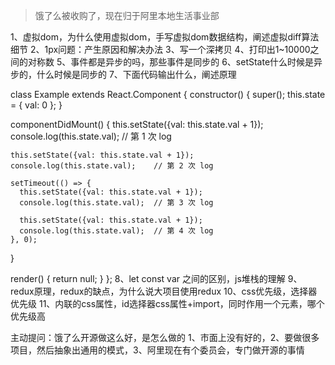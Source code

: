> 饿了么被收购了，现在归于阿里本地生活事业部

1、虚拟dom，为什么使用虚拟dom，手写虚拟dom数据结构，阐述虚拟diff算法细节
2、1px问题：产生原因和解决办法
3、写一个深拷贝
4、打印出1~10000之间的对称数
5、事件都是异步的吗，那些事件是同步的
6、setState什么时候是异步的，什么时候是同步的
7、下面代码输出什么，阐述原理

class Example extends React.Component {
  constructor() {
    super();
    this.state = {
      val: 0
    };
  }
  
  componentDidMount() {
    this.setState({val: this.state.val + 1});
    console.log(this.state.val);    // 第 1 次 log

    this.setState({val: this.state.val + 1});
    console.log(this.state.val);    // 第 2 次 log

    setTimeout(() => {
      this.setState({val: this.state.val + 1});
      console.log(this.state.val);  // 第 3 次 log

      this.setState({val: this.state.val + 1});
      console.log(this.state.val);  // 第 4 次 log
    }, 0);
  }

  render() {
    return null;
  }
};
8、let const var 之间的区别，js堆栈的理解
9、redux原理，redux的缺点，为什么说大项目使用redux
10、css优先级，选择器优先级
11、内联的css属性，id选择器css属性+import，同时作用一个元素，哪个优先级高

主动提问：饿了么开源做这么好，是怎么做的
1、市面上没有好的，2、要做很多项目，然后抽象出通用的模式，3、阿里现在有个委员会，专门做开源的事情